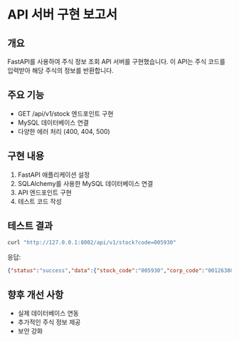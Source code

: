 # API 서버 구현 보고서

## 개요
FastAPI를 사용하여 주식 정보 조회 API 서버를 구현했습니다. 이 API는 주식 코드를 입력받아 해당 주식의 정보를 반환합니다.

## 주요 기능
- GET /api/v1/stock 엔드포인트 구현
- MySQL 데이터베이스 연결
- 다양한 에러 처리 (400, 404, 500)

## 구현 내용
1. FastAPI 애플리케이션 설정
2. SQLAlchemy를 사용한 MySQL 데이터베이스 연결
3. API 엔드포인트 구현
4. 테스트 코드 작성

## 테스트 결과
```bash
curl "http://127.0.0.1:8002/api/v1/stock?code=005930"
```
응답:
```json
{"status":"success","data":{"stock_code":"005930","corp_code":"00126380","stock_name":"삼성전자"},"message":null}
```

## 향후 개선 사항
- 실제 데이터베이스 연동
- 추가적인 주식 정보 제공
- 보안 강화